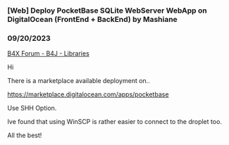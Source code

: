 ### [Web] Deploy PocketBase SQLite WebServer WebApp on DigitalOcean (FrontEnd + BackEnd) by Mashiane
### 09/20/2023
[B4X Forum - B4J - Libraries](https://www.b4x.com/android/forum/threads/152162/)

Hi  
  
There is a marketplace available deployment on..  
  
<https://marketplace.digitalocean.com/apps/pocketbase>  
  
Use SHH Option.  
  
Ive found that using WinSCP is rather easier to connect to the droplet too.  
  
All the best!